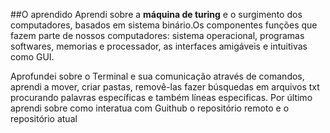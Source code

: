 ##O aprendido
Aprendi sobre a **máquina de turing** e o surgimento dos computadores, basados em sistema binário.Os componentes funções que fazem parte de nossos computadores: sistema operacional, programas softwares, memorias e processador, as interfaces  amigáveis e intuitivas como GUI.

Aprofundei sobre o Terminal e sua comunicação através de comandos, aprendi a mover, criar  pastas, removê-las fazer búsquedas em arquivos txt procurando palavras específicas e também líneas especificas.
Por último aprendi sobre como interatua com Guithub o repositório remoto e o repositório atual
